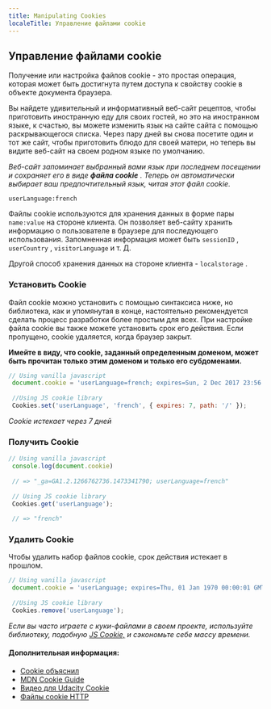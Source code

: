 ```yaml
---
title: Manipulating Cookies
localeTitle: Управление файлами cookie
---
```

## Управление файлами cookie

Получение или настройка файлов cookie - это простая операция, которая может быть достигнута путем доступа к свойству cookie в объекте документа браузера.

Вы найдете удивительный и информативный веб-сайт рецептов, чтобы приготовить иностранную еду для своих гостей, но это на иностранном языке, к счастью, вы можете изменить язык на сайте сайта с помощью раскрывающегося списка. Через пару дней вы снова посетите один и тот же сайт, чтобы приготовить блюдо для своей матери, но теперь вы видите веб-сайт на своем родном языке по умолчанию.

_Веб-сайт запоминает выбранный вами язык при последнем посещении и сохраняет его в виде **файла cookie** . Теперь он автоматически выбирает ваш предпочтительный язык, читая этот файл cookie._

`userLanguage:french`

Файлы cookie используются для хранения данных в форме пары `name:value` на стороне клиента. Он позволяет веб-сайту хранить информацию о пользователе в браузере для последующего использования. Запомненная информация может быть `sessionID` , `userCountry` , `visitorLanguage` и т. Д.

Другой способ хранения данных на стороне клиента - `localstorage` .

### Установить Cookie

Файл cookie можно установить с помощью синтаксиса ниже, но библиотека, как и упомянутая в конце, настоятельно рекомендуется сделать процесс разработки более простым для всех. При настройке файла cookie вы также можете установить срок его действия. Если пропущено, cookie удаляется, когда браузер закрыт.

**Имейте в виду, что cookie, заданный определенным доменом, может быть прочитан только этим доменом и только его субдоменами.**

```javascript
// Using vanilla javascript 
 document.cookie = 'userLanguage=french; expires=Sun, 2 Dec 2017 23:56:11 UTC; path=/'; 
 
 //Using JS cookie library 
 Cookies.set('userLanguage', 'french', { expires: 7, path: '/' }); 
```

_Cookie истекает через 7 дней_

### Получить Cookie

```javascript
// Using vanilla javascript 
 console.log(document.cookie) 
 
 // => "_ga=GA1.2.1266762736.1473341790; userLanguage=french" 
 
 // Using JS cookie library 
 Cookies.get('userLanguage'); 
 
 // => "french" 
```

### Удалить Cookie

Чтобы удалить набор файлов cookie, срок действия истекает в прошлом.

```javascript
// Using vanilla javascript 
 document.cookie = 'userLanguage; expires=Thu, 01 Jan 1970 00:00:01 GMT; path=/'; 
 
 //Using JS cookie library 
 Cookies.remove('userLanguage'); 
```

_Если вы часто играете с куки-файлами в своем проекте, используйте библиотеку, подобную [JS Cookie,](https://github.com/js-cookie/js-cookie) и сэкономьте себе массу времени._

#### Дополнительная информация:

*   [Cookie объяснил](https://www.quirksmode.org/js/cookies.html)
*   [MDN Cookie Guide](https://developer.mozilla.org/en-US/docs/Web/API/document/cookie)
*   [Видео для Udacity Cookie](https://www.youtube.com/watch?v=xdH9zsW1CK0)
*   [Файлы cookie HTTP](https://developer.mozilla.org/en-US/docs/Web/HTTP/Cookies)